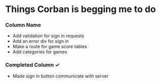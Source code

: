 # Things Corban is begging me to do

### Column Name
- Add validation for sign in requests
- Add an error div for sign in
- Make a route for game score tables
- Add categories for games


### Completed Column ✓
- Made sign in button communicate with server